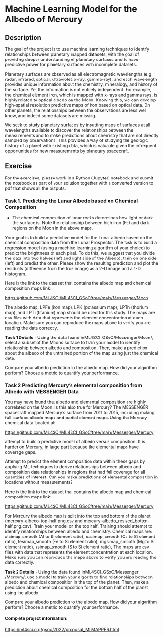# Machine Learning Model for the Albedo of Mercury

## Description

The goal of the project is to use machine learning techniques to identify relationships between planetary mapped datasets, with the goal of providing deeper understanding of planetary surfaces and to have predictive power for planetary surfaces with incomplete datasets.

Planetary surfaces are observed as all electromagnetic wavelengths (e.g. radar, infrared, optical, ultraviolet, x-ray, gamma-ray), and each wavelength provides unique information about the chemistry, mineralogy, and history of the surface. Yet the information is not entirely independent. For example, the chemical element iron, which is mapped with x-rays and gamma rays, is highly related to optical albedo on the Moon. Knowing this, we can develop high-spatial resolution predictive maps of iron based on optical data. On other planets, the relationships between the observations are less well know, and indeed some datasets are missing.

We seek to study planetary surfaces by inputting maps of surfaces at all wavelengths available to discover the relationships between the measurements and to make predictions about chemistry that are not directly sampled by observations. This provides a way of studying the geologic history of a planet with existing data, which is valuable given the infrequent opportunities for new measurements by planetary spacecraft.

## Exercise

For the exercises, please work in a Python (Jupyter) notebook and submit the notebook as part of your solution together with a converted version to pdf that shows all the outputs.

### Task 1. Predicting the Lunar Albedo based on Chemical Composition

* The chemical composition of lunar rocks determines how light or dark the surface is. Note the relationship between high iron (Fe) and dark regions on the Moon in the above maps.

Your goal is to build a predictive model for the Lunar albedo based on the chemical composition data from the Lunar Prospector. The task is to build a regression model (using a machine learning algorithm of your choice) to predict the brightness of each pixel. To do this, we suggest that you divide the data into two halves (left and right side of the Albedo), train on one side (left) and predict the other. Please show the resulting prediction and plot the residuals (difference from the true image) as a 2-D image and a 1-D histogram.

Here is the link to the dataset that contains the albedo map and chemical composition maps link:

https://github.com/ML4SCI/ML4SCI_GSoC/tree/main/Messenger/Moon

The albedo map, LPFe (iron map), LPK (potassium map), LPTh (thorium map), and LPTi (titanium) map should be used for this study. The maps are csv files with data that represents the element concentration at each location. Make sure you can reproduce the maps above to verify you are reading the data correctly.

**Task 1 Details** - Using the data found in ​ML4SCI_GSoC​/​Messenger​/Moon/, select a subset of the Moons surface to train your model to identify relationship between albedo and composition. Then, make a prediction about the albedo of the
untrained portion of the map using just the chemical data.

Compare your albedo prediction to the albedo map. How did your algorithm perform? Choose a metric to quantify your performance.

### Task 2 Predicting Mercury’s elemental composition from Albedo with MESSENGER Data

You may have found that albedo and elemental composition are highly correlated on the Moon. Is this also true for Mercury? The MESSENGER spacecraft mapped Mercury’s surface from 2011 to 2015, including making full-surface albedo maps and partial element maps. Using the Mercury chemical data located at:

https://github.com/ML4SCI/ML4SCI_GSoC/tree/main/Messenger/Mercury

attempt to build a predictive model of albedo versus composition. It is harder on Mercury, in large part because the elemental maps have coverage gaps.

Attempt to predict the element composition data within these gaps by applying ML techniques to derive relationships between albedo and composition data relationships in regions that had full coverage for all quantities of interest. Can you make predictions of elemental composition in locations without measurements?

Here is the link to the dataset that contains the albedo map and chemical composition maps link:

https://github.com/ML4SCI/ML4SCI_GSoC/tree/main/Messenger/Mercury

For Mercury the albedo map is split into the top and bottom of the planet (mercury-albedo-top-half.png.csv and mercury-albedo_resized_botton-half.png.csv). Train your model on the top half. Training should attempt to identify relationships between albedo and chemistry. Chemical maps are:
alsimap_smooth (Al to Si element ratio),
casimap_smooth (Ca to Si element ratio),
fesimap_smooth (Fe to Si element ratio),
mgsimap_smooth (Mg to Si element ratio),
ssimap_smooth (S to Si element ratio),
The maps are csv files with data that represents the element concentration at each location. Make sure you can reproduce the maps above to verify you are reading the data correctly.

**Task 2 Details** - Using the data found in ​ML4SCI_GSoC​/​Messenger​/Mercury/, use a model to train your algorith to find relationships between albedo and chemical composition in the top of the planet. Then, make a prediction about chemical composition for the bottom half of the planet using the albedo

Compare your albedo prediction to the albedo map. How did your algorithm perform? Choose a metric to quantify your performance.

#### Complete project information:

https://ml4sci.org/gsoc/2022/proposal_MLMAPPER.html

